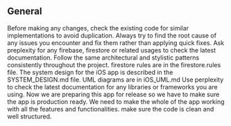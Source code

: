 ## General
Before making any changes, check the existing code for similar implementations to avoid duplication.
Always try to find the root cause of any issues you encounter and fix them rather than applying quick fixes.
Ask preplexity for any firebase, firestore or related usages to check the latest documentation.
Follow the same architectural and stylistic patterns consistently throughout the project.
firestore rules are in the firestore.rules file.
The system design for the iOS app is described in the SYSTEM_DESIGN.md file.
UML diagrams are in iOS_UML.md
Use perplexity to check the latest documentation for any libraries or frameworks you are using.
Now we are preparing this app for release so we have to make sure the app is production ready.
We need to make the whole of the app working with all the features and functionalities.
make sure the code is clean and well structured.
